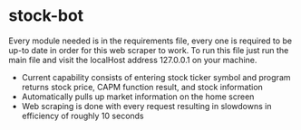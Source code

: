 # stock-bot
Every module needed is in the requirements file, every one is required to be up-to date in order for this web scraper to work.
To run this file just run the main file and visit the localHost address 127.0.0.1 on your machine.
- Current capability consists of entering stock ticker symbol and program returns stock price, CAPM function result, and stock information
- Automatically pulls up market information on the home screen
- Web scraping is done with every request resulting in slowdowns in efficiency of roughly 10 seconds
